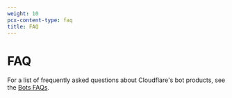```yaml
---
weight: 10
pcx-content-type: faq
title: FAQ
---
```


# FAQ

For a list of frequently asked questions about Cloudflare's bot products, see the [Bots FAQs](https://support.cloudflare.com/hc/articles/360035387431).
